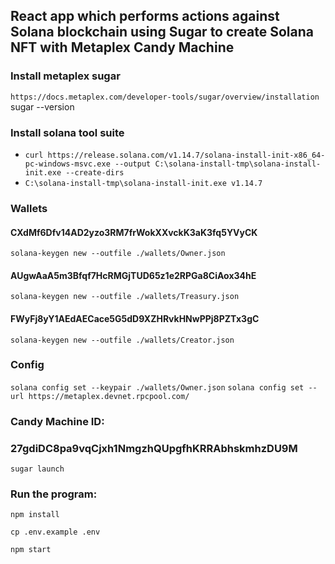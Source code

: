 ## React app which performs actions against Solana blockchain using Sugar to create Solana NFT with Metaplex Candy Machine

### Install metaplex sugar
`https://docs.metaplex.com/developer-tools/sugar/overview/installation`
sugar --version

### Install solana tool suite
- `curl https://release.solana.com/v1.14.7/solana-install-init-x86_64-pc-windows-msvc.exe --output C:\solana-install-tmp\solana-install-init.exe --create-dirs`
- `C:\solana-install-tmp\solana-install-init.exe v1.14.7`

### Wallets
#### CXdMf6Dfv14AD2yzo3RM7frWokXXvckK3aK3fq5YVyCK
`solana-keygen new --outfile ./wallets/Owner.json`
#### AUgwAaA5m3Bfqf7HcRMGjTUD65z1e2RPGa8CiAox34hE
`solana-keygen new --outfile ./wallets/Treasury.json`
#### FWyFj8yY1AEdAECace5G5dD9XZHRvkHNwPPj8PZTx3gC
`solana-keygen new --outfile ./wallets/Creator.json`

### Config

`solana config set --keypair ./wallets/Owner.json`
`solana config set --url https://metaplex.devnet.rpcpool.com/`

### Candy Machine ID: 
### 27gdiDC8pa9vqCjxh1NmgzhQUpgfhKRRAbhskmhzDU9M
`sugar launch`

### Run the program:
`npm install`

`cp .env.example .env`

`npm start`
